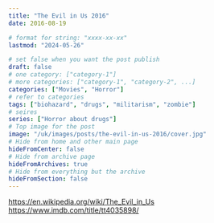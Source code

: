 ```yaml
---
title: "The Evil in Us 2016"
date: 2016-08-19

# format for string: "xxxx-xx-xx"
lastmod: "2024-05-26"

# set false when you want the post publish
draft: false
# one category: ["category-1"]
# more categories: ["category-1", "category-2", ...]
categories: ["Movies", "Horror"]
# refer to categories
tags: ["biohazard", "drugs", "militarism", "zombie"]
# seires
series: ["Horror about drugs"]
# Top image for the post
image: "/uk/images/posts/the-evil-in-us-2016/cover.jpg"
# Hide from home and other main page
hideFromCenter: false
# Hide from archive page
hideFromArchives: true
# Hide from everything but the archive
hideFromSection: false
---
```

https://en.wikipedia.org/wiki/The_Evil_in_Us
https://www.imdb.com/title/tt4035898/
<!--more-->